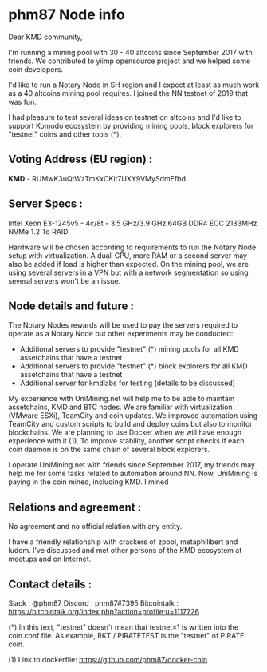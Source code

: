 # phm87 Node info

Dear KMD community,

I'm running a mining pool with 30 - 40 altcoins since September 2017 with friends. We contributed to yiimp opensource project and we helped some coin developers.

I'd like to run a Notary Node in SH region and I expect at least as much work as a 40 altcoins mining pool requires. I joined the NN testnet of 2019 that was fun.

I had pleasure to test several ideas on testnet on altcoins and I'd like to support Komodo ecosystem by providing mining pools, block explorers for "testnet" coins and other tools (*).

## Voting Address (EU region) :

**KMD** - RUMwK3uQtWzTmKxCKit7UXY9VMySdmEfbd

## Server Specs  :

 Intel Xeon E3-1245v5 - 4c/8t - 3.5 GHz/3.9 GHz
 64GB DDR4 ECC 2133MHz
 NVMe 1.2 To RAID

Hardware will be chosen according to requirements to run the Notary Node setup with virtualization. A dual-CPU, more RAM or a second server may also be added if load is higher than expected. On the mining pool, we are using several servers in a VPN but with a network segmentation so using several servers won't be an issue.
	
## Node details and future  :

The Notary Nodes rewards will be used to pay the servers required to operate as a Notary Node but other experiments may be conducted:
- Additional servers to provide "testnet" (*) mining pools for all KMD assetchains that have a testnet
- Additional servers to provide "testnet" (*) block explorers for all KMD assetchains that have a testnet
- Additional server for kmdlabs for testing (details to be discussed)

My experience with UniMining.net will help me to be able to maintain assetchains, KMD and BTC nodes. We are familiar with virtualization (VMware ESXi), TeamCity and coin updates. We improved automation using TeamCity and custom scripts to build and deploy coins but also to monitor blockchains. We are planning to use Docker when we will have enough experience with it (1). To improve stability, another script checks if each coin daemon is on the same chain of several block explorers.

I operate UniMining.net with friends since September 2017, my friends may help me for some tasks related to automation around NN. Now, UniMining is paying in the coin mined, including KMD. I mined 


## Relations and agreement :

No agreement and no official relation with any entity.

I have a friendly relationship with crackers of zpool, metaphilibert and ludom. I've discussed and met other persons of the KMD ecosystem at meetups and on Internet.


## Contact details  :

Slack : @phm87
Discord : phm87#7395
Bitcointalk : https://bitcointalk.org/index.php?action=profile;u=1117726


(*) In this text, "testnet" doesn't mean that testnet=1 is written into the coin.conf file. As example, RKT / PIRATETEST is the "testnet" of PIRATE coin.

(1) Link to dockerfile:
https://github.com/phm87/docker-coin
